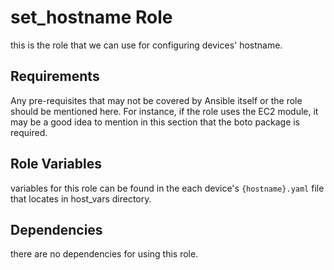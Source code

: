set_hostname Role
=========

this is the role that we can use for configuring devices' hostname.

Requirements
------------

Any pre-requisites that may not be covered by Ansible itself or the role should be mentioned here. For instance, if the role uses the EC2 module, it may be a good idea to mention in this section that the boto package is required.

Role Variables
--------------

variables for this role can be found in the each device's `{hostname}.yaml` file that locates in host_vars directory.

Dependencies
------------

there are no dependencies for using this role.